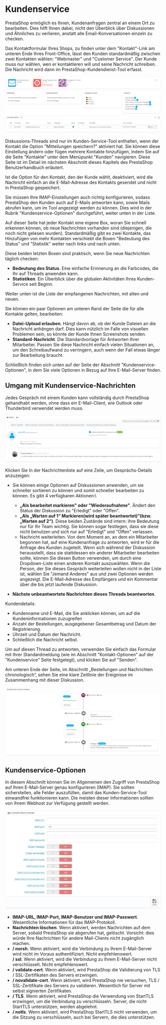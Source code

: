 # Kundenservice

PrestaShop ermöglich es Ihnen, Kundenanfragen zentral an einem Ort zu bearbeiten. Dies hilft Ihnen dabei, nicht den Überblick über Diskussionen und Ähnliches zu verlieren, anstatt alle Email-Konversationen einzeln zu checken.

Das Kontaktformular Ihres Shops, zu finden unter dem "Kontakt"-Link am unteren Ende Ihres Front-Office, lässt den Kunden standardmäßig zwischen zwei Kontakten wählen: "Webmaster" und "Customer Service". Der Kunde muss nur wählen, wen er kontaktieren will und seine Nachricht schreiben. Die Nachricht wird dann im PrestaShop-Kundendienst-Tool erfasst.

![](../../../.gitbook/assets/30670851.png)

Diskussions-Threads sind nur im Kunden-Service-Tool enthalten, wenn der Kontakt die Option "Mitteilungen speichern?" aktiviert hat. Sie können diese Einstellung ändern oder fügen mehrere Kontakte hinzufügen, indem Sie auf die Seite "Kontakte" unter dem Menüpunkt "Kunden" navigieren. Diese Seite ist im Detail im nächsten Abschnitt dieses Kapitels des PrestaShop Benutzerhandbuch erläutert.

Ist die Option für den Kontakt, den der Kunde wählt, deaktiviert, wird die Nachricht einfach an die E-Mail-Adresse des Kontakts gesendet und nicht in PrestaShop gespeichert.

Sie müssen Ihre IMAP-Einstellungen auch richtig konfigurieren, sodass PrestaShop den Kunden auch auf E-Mails antworten kann, sowie Mails abrufen kann, um im Tool angezeigt werden zu können. Dies wird in der Rubrik "Kundenservice-Optionen" durchgeführt, weiter unten in der Liste.

Auf dieser Seite hat jeder Kontakt eine eigene Box, woran Sie schnell erkennen können, ob neue Nachrichten vorhanden sind (diejenigen, die noch nicht gelesen wurden). Standardmäßig gibt es zwei Kontakte, das Hinzufügen von mehr Kontakten verschiebt die Boxen "Bedeutung des Status" und "Statistik" weiter nach links und nach unten.

Diese beiden letzten Boxen sind praktisch, wenn Sie neue Nachrichten täglich checken:

* **Bedeutung des Status**. Eine einfache Erinnerung an die Farbcodes, die Ihr auf Threads anwenden kann.
* **Statistiken**. Ein Überblick über die globalen Aktivitäten Ihres Kunden-Service seit Beginn.

Weiter unten ist die Liste der empfangenen Nachrichten, mit alten und neuen.

Sie können ein paar Optionen am unteren Rand der Seite die für alle Kontakte gelten, bearbeiten:

* **Datei-Upload erlauben**. Hängt davon ab, ob der Kunde Dateien an die Nachricht anhängen darf. Dies kann nützlich im Falle von visuellen Problemen sein, so könnte der Kunde Ihnen Screenshots senden.
* **Standard-Nachricht**. Die Standardvorlage für Antworten Ihrer Mitarbeiter. Passen Sie diese Nachricht einfach vielen Situationen an, um den Schreibaufwand zu verringern, auch wenn der Fall etwas länger zur Bearbeitung braucht.

Schließlich finden sich unten auf der Seite der Abschnitt "Kundenservice-Optionen", in dem Sie viele Optionen in Bezug auf Ihre E-Mail-Server finden.

## Umgang mit Kundenservice-Nachrichten <a href="#kundenservice-umgangmitkundenservice-nachrichten" id="kundenservice-umgangmitkundenservice-nachrichten"></a>

Jedes Gespräch mit einem Kunden kann vollständig durch PrestaShop gehandhabt werden, ohne dass ein E-Mail-Client, wie Outlook oder Thunderbird verwendet werden muss.

![](../../../.gitbook/assets/23038786.png)

Klicken Sie In der Nachrichtenliste auf eine Zeile, um Gesprächs-Details anzuzeigen:

* Sie können einige Optionen auf Diskussionen anwenden, um sie schneller sortieren zu können und somit schneller bearbeiten zu können. Es gibt 4 verfügbaren Aktionen:\

  * **„Als bearbeitet markieren" oder "Wiederaufnahme"**. Ändert den Status der Diskussion zu "Erledigt" oder "Offen".
  * **„Als „Warten auf 1“ Markieren(wird später beantwortet)“(bzw. „Warten auf 2“)**. Diese beiden Zustände sind intern: ihre Bedeutung nur für Ihr Team wichtig. Sie können sogar festlegen, dass sie diese nicht benutzen und sich nur auf "Erledigt" und "Offen" verlassen.
  * Nachricht weiterleiten. Von dem Moment an, an dem ein Mitarbeiter begonnen hat, auf eine Kundenanfrage zu antworten, wird er für die Anfrage des Kunden zugeteilt. Wenn sich während der Diskussion herausstellt, dass sie stattdessen ein anderer Mitarbeiter bearbeiten sollte, können Sie diesen Button verwenden, um durch eine Dropdown-Liste einen anderen Kontakt auszuwählen. Wenn die Person, der Sie dieses Gespräch weiterleiten wollen nicht in der Liste ist, wählen Sie "Jemand Anderes" aus und zwei Optionen werden angezeigt. Die E-Mail-Adresse des Empfängers und ein Kommentar über die bis jetzt laufende Diskussion.
* **Nächste unbeantwortete Nachrichten dieses Threads beantworten**.

Kundendetails:

* Kundenname und E-Mail, die Sie anklicken können, um auf die Kundeninformationen zuzugreifen
* Anzahl der Bestellungen, ausgegebener Gesamtbetrag und Datum der Registrierung.
* Uhrzeit und Datum der Nachricht.
* Schließlich die Nachricht selbst.

Um auf diesen Thread zu antworten, verwenden Sie einfach das Formular mit Ihrer Standardmeldung (wie im Abschnitt "Kontakt-Optionen" auf der "Kundenservice" Seite festgelegt), und klicken Sie auf "Senden".

Am unteren Ende der Seite, im Abschnitt „Bestellungen und Nachrichten chronologisch“, sehen Sie eine klare Zeitlinie der Ereignisse im Zusammenhang mit dieser Diskussion.

![](../../../.gitbook/assets/23789570.png)

## Kundenservice-Optionen <a href="#kundenservice-kundenservice-optionen" id="kundenservice-kundenservice-optionen"></a>

In diesem Abschnitt können Sie im Allgemeinen den Zugriff von PrestaShop auf Ihren E-Mail-Server genau konfigurieren (IMAP). Sie sollten sicherstellen, alle Felder auszufüllen, damit das Kunden-Service-Tool einwandfrei funktionieren kann. Die meisten dieser Informationen sollten von Ihrem Webhost zur Verfügung gestellt werden.

![](../../../.gitbook/assets/23789573.png)

* **IMAP-URL, IMAP-Port, IMAP-Benutzer und IMAP-Passwort**. Wesentliche Informationen für das IMAP-Protokoll.
* **Nachrichten löschen**. Wenn aktiviert, werden Nachrichten auf dem Server, sobald PrestaShop sie abgerufen hat, gelöscht. Vorsicht: dies würde Ihre Nachrichten für andere Mail-Clients nicht zugänglich machen.
* **/ norsh**. Wenn aktiviert, wird die Verbindung zu Ihrem E-Mail-Server wird nicht im Voraus authentifiziert. Nicht empfehlenswert.\
  **/ ssl**. Wenn aktiviert, wird die Verbindung zu Ihrem E-Mail-Server nicht verschlüsselt. Nicht empfehlenswert.
* **/ validate-cert**. Wenn aktiviert, wird PrestaShop die Validierung von TLS / SSL-Zertifikaten des Servers erzwingen.
* **/ novalidate-cert**. Wenn aktiviert, wird PrestaShop nie versuchen, TLS / SSL-Zertifikate des Servers zu validieren. Wesentlich für Server mit selbst signierten Zertifikaten.
* **/ TLS**. Wenn aktiviert, wird PrestaShop die Verwendung von StartTLS erzwingen, um die Verbindung zu verschlüsseln. Server, die nicht StartTLS unterstützen, werden abgelehnt.
* &#x20;**/ notls**. Wenn aktiviert, wird PrestaShop StartTLS nicht verwenden, um die Sitzung zu verschlüsseln, auch bei Servern, die dies unterstützen.

